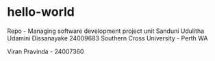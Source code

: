 # hello-world
Repo - Managing software development project unit
Sanduni Udulitha Udamini Dissanayake
24009683
Southern Cross University - Perth WA

Viran Pravinda - 24007360

